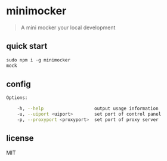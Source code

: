 # minimocker

> A mini mocker your local development

## quick start

```javascript
sudo npm i -g minimocker
mock
```

## config

```bash
Options:

    -h, --help                   output usage information
    -u, --uiport <uiport>        set port of control panel
    -p, --proxyport <proxyport>  set port of proxy server
```

## license

MIT